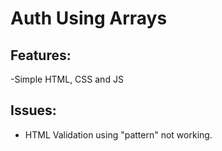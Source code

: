# Auth Using Arrays

## Features:
-Simple HTML, CSS and JS

## Issues:
- HTML Validation using "pattern" not working.
